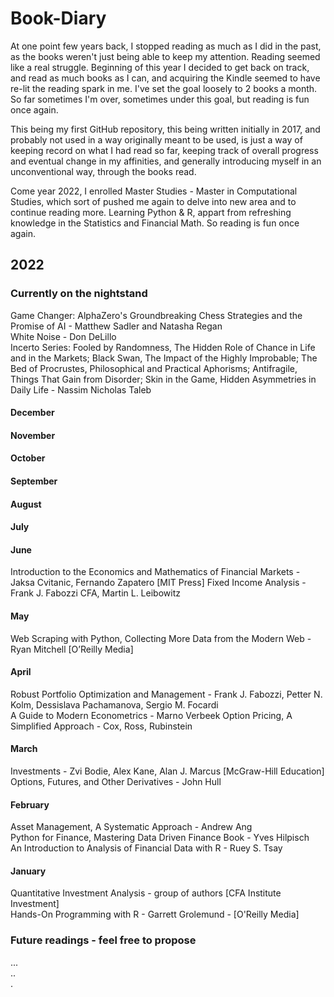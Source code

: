 # Book-Diary  

At one point few years back, I stopped reading as much as I did in the past, as the books weren't just being able to keep my attention. Reading seemed like a real struggle. Beginning of this year I decided to get back on track, and read as much books as I can, and acquiring the Kindle seemed to have re-lit the reading spark in me. I've set the goal loosely to 2 books a month. So far sometimes I'm over, sometimes under this goal, but reading is fun once again.  

This being my first GitHub repository, this being written initially in 2017, and probably not used in a way originally meant to be used, is just a way of keeping record on what I had read so far, keeping track of overall progress and eventual change in my affinities, and generally introducing myself in an unconventional way, through the books read.  

Come year 2022, I enrolled Master Studies - Master in Computational Studies, which sort of pushed me again to delve into new area and to continue reading more. Learning Python & R, appart from refreshing knowledge in the Statistics and Financial Math. So reading is fun once again.  

## 2022

### Currently on the nightstand  

Game Changer: AlphaZero's Groundbreaking Chess Strategies and the Promise of AI - Matthew Sadler and Natasha Regan  
White Noise - Don DeLillo  
Incerto Series: Fooled by Randomness, The Hidden Role of Chance in Life and in the Markets; Black Swan, The Impact of the Highly Improbable; The Bed of Procrustes, Philosophical and Practical Aphorisms; Antifragile, Things That Gain from Disorder; Skin in the Game, Hidden Asymmetries in Daily Life - Nassim Nicholas Taleb  

#### December

#### November

#### October

#### September

#### August  

#### July

#### June  

Introduction to the Economics and Mathematics of Financial Markets - Jaksa Cvitanic, Fernando Zapatero [MIT Press]
Fixed Income Analysis - Frank J. Fabozzi CFA, Martin L. Leibowitz  

#### May  

Web Scraping with Python, Collecting More Data from the Modern Web - Ryan Mitchell [O’Reilly Media]  

#### April

Robust Portfolio Optimization and Management -  Frank J. Fabozzi, Petter N. Kolm, Dessislava Pachamanova, Sergio M. Focardi  
A Guide to Modern Econometrics - Marno Verbeek
Option Pricing, A Simplified Approach - Cox, Ross, Rubinstein

#### March

Investments - Zvi Bodie, Alex Kane, Alan J. Marcus [McGraw-Hill Education]  
Options, Futures, and Other Derivatives - John Hull  

#### February

Asset Management, A Systematic Approach - Andrew Ang  
Python for Finance, Mastering Data Driven Finance  Book - Yves Hilpisch  
An Introduction to Analysis of Financial Data with R - Ruey S. Tsay

#### January  

Quantitative Investment Analysis - group of authors [CFA Institute Investment]  
Hands-On Programming with R - Garrett Grolemund - [O'Reilly Media]  

### Future readings - feel free to propose

...  
..  
.
